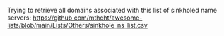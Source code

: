 Trying to retrieve all domains associated with this list of sinkholed name servers: https://github.com/mthcht/awesome-lists/blob/main/Lists/Others/sinkhole_ns_list.csv
